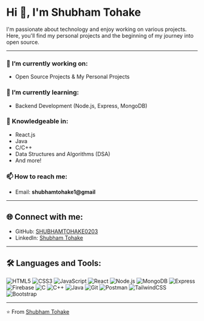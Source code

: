 # Hi 👋, I'm Shubham Tohake

I'm passionate about technology and enjoy working on various projects.  
Here, you'll find my personal projects and the beginning of my journey into open source.

---

### 🔭 I’m currently working on:
- Open Source Projects & My Personal Projects

### 🌱 I’m currently learning:
- Backend Development (Node.js, Express, MongoDB)

### 💬 Knowledgeable in:
- React.js
- Java
- C/C++
- Data Structures and Algorithms (DSA)
- And more!

### 📫 How to reach me:
- Email: **shubhamtohake1@gmail**

---

## 🌐 Connect with me:

- GitHub: [SHUBHAMTOHAKE0203](https://github.com/SHUBHAMTOHAKE0203)
- LinkedIn: [Shubham Tohake](https://www.linkedin.com/in/shubham-t-25b629236?utm_source=share&utm_campaign=share_via&utm_content=profile&utm_medium=android_app)

---

## 🛠️ Languages and Tools:

![HTML5](https://img.shields.io/badge/-HTML5-E34F26?style=flat&logo=html5&logoColor=white)
![CSS3](https://img.shields.io/badge/-CSS3-1572B6?style=flat&logo=css3)
![JavaScript](https://img.shields.io/badge/-JavaScript-F7DF1E?style=flat&logo=javascript&logoColor=black)
![React](https://img.shields.io/badge/-React-61DAFB?style=flat&logo=react)
![Node.js](https://img.shields.io/badge/-Node.js-339933?style=flat&logo=nodedotjs)
![MongoDB](https://img.shields.io/badge/-MongoDB-47A248?style=flat&logo=mongodb)
![Express](https://img.shields.io/badge/-Express.js-000000?style=flat&logo=express)
![Firebase](https://img.shields.io/badge/-Firebase-FFCA28?style=flat&logo=firebase)
![C](https://img.shields.io/badge/-C-00599C?style=flat&logo=c)
![C++](https://img.shields.io/badge/-C++-00599C?style=flat&logo=cplusplus)
![Java](https://img.shields.io/badge/-Java-007396?style=flat&logo=java&logoColor=white)
![Git](https://img.shields.io/badge/-Git-F05032?style=flat&logo=git)
![Postman](https://img.shields.io/badge/-Postman-FF6C37?style=flat&logo=postman)
![TailwindCSS](https://img.shields.io/badge/-Tailwind%20CSS-38B2AC?style=flat&logo=tailwindcss)
![Bootstrap](https://img.shields.io/badge/-Bootstrap-563D7C?style=flat&logo=bootstrap)

---

⭐️ From [Shubham Tohake](https://github.com/SHUBHAMTOHAKE0203)

